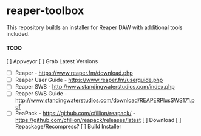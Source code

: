 # reaper-toolbox

This repository builds an installer for Reaper DAW with additional tools included.

#### TODO
[ ] Appveyor
[ ] Grab Latest Versions
   - [ ] Reaper - https://www.reaper.fm/download.php
   - [ ] Reaper User Guide - https://www.reaper.fm/userguide.php
   - [ ] Reaper SWS - http://www.standingwaterstudios.com/index.php
   - [ ] Reaper SWS Guide - http://www.standingwaterstudios.com/download/REAPERPlusSWS171.pdf
   - [ ] ReaPack - https://github.com/cfillion/reapack/ - https://github.com/cfillion/reapack/releases/latest
[ ] Download
[ ] Repackage/Recompress?
[ ] Build Installer
